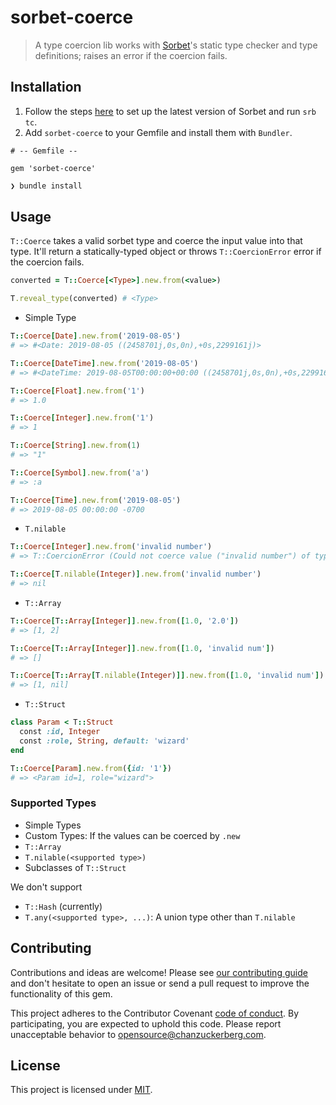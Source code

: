 # sorbet-coerce

> A type coercion lib works with [Sorbet](https://sorbet.org)'s static type checker and type definitions; raises an error if the coercion fails.

## Installation
1. Follow the steps [here](https://sorbet.org/docs/adopting) to set up the latest version of Sorbet and run `srb tc`.
2. Add `sorbet-coerce` to your Gemfile and install them with `Bundler`.
```
# -- Gemfile --

gem 'sorbet-coerce'
```

```sh
❯ bundle install
```

## Usage

`T::Coerce` takes a valid sorbet type and coerce the input value into that type. It'll return a statically-typed object or throws `T::CoercionError` error if the coercion fails.
```ruby
converted = T::Coerce[<Type>].new.from(<value>)

T.reveal_type(converted) # <Type>
```

- Simple Type

```ruby
T::Coerce[Date].new.from('2019-08-05')
# => #<Date: 2019-08-05 ((2458701j,0s,0n),+0s,2299161j)>

T::Coerce[DateTime].new.from('2019-08-05')
# => #<DateTime: 2019-08-05T00:00:00+00:00 ((2458701j,0s,0n),+0s,2299161j)>

T::Coerce[Float].new.from('1')
# => 1.0

T::Coerce[Integer].new.from('1')
# => 1

T::Coerce[String].new.from(1)
# => "1"

T::Coerce[Symbol].new.from('a')
# => :a

T::Coerce[Time].new.from('2019-08-05')
# => 2019-08-05 00:00:00 -0700
```

- `T.nilable`

```ruby
T::Coerce[Integer].new.from('invalid number')
# => T::CoercionError (Could not coerce value ("invalid number") of type (String) to desired type (Integer))

T::Coerce[T.nilable(Integer)].new.from('invalid number')
# => nil
```

- `T::Array`

```ruby
T::Coerce[T::Array[Integer]].new.from([1.0, '2.0'])
# => [1, 2]

T::Coerce[T::Array[Integer]].new.from([1.0, 'invalid num'])
# => []

T::Coerce[T::Array[T.nilable(Integer)]].new.from([1.0, 'invalid num'])
# => [1, nil]
```

- `T::Struct`

```ruby
class Param < T::Struct
  const :id, Integer
  const :role, String, default: 'wizard'
end

T::Coerce[Param].new.from({id: '1'})
# => <Param id=1, role="wizard">
```

### Supported Types
- Simple Types
- Custom Types: If the values can be coerced by `.new`
- `T::Array`
- `T.nilable(<supported type>)`
- Subclasses of `T::Struct`

We don't support
- `T::Hash` (currently)
- `T.any(<supported type>, ...)`: A union type other than `T.nilable`

## Contributing

Contributions and ideas are welcome! Please see [our contributing guide](CONTRIBUTING.md) and don't hesitate to open an issue or send a pull request to improve the functionality of this gem.

This project adheres to the Contributor Covenant [code of conduct](https://github.com/chanzuckerberg/.github/tree/master/CODE_OF_CONDUCT.md). By participating, you are expected to uphold this code. Please report unacceptable behavior to opensource@chanzuckerberg.com.

## License

This project is licensed under [MIT](https://github.com/chanzuckerberg/sorbet-coerce/blob/master/LICENSE).
